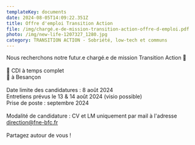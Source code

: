 ```yaml
---
templateKey: documents
date: 2024-08-05T14:09:22.351Z
title: Offre d'emploi Transition Action
file: /img/chargé.e-de-mission-transition-action-offre-d-emploi.pdf
photo: /img/new-life-1207327_1280.jpg
category: TRANSITION ACTION - Sobriété, low-tech et communs
---
```

<!--StartFragment-->

Nous recherchons notre futur.e chargé.e de mission Transition Action 📣\
\
📑 CDI à temps complet\
📍 à Besançon\
\
Date limite des candidatures : 8 août 2024\
Entretiens prévus le 13 & 14 août 2024 (visio possible)\
Prise de poste : septembre 2024\
\
Modalité de candidature : CV et LM uniquement par mail à l'adresse [direction@fne-bfc.fr](mailto:direction@fne-bfc.fr)\
\
Partagez autour de vous !

<!--EndFragment-->